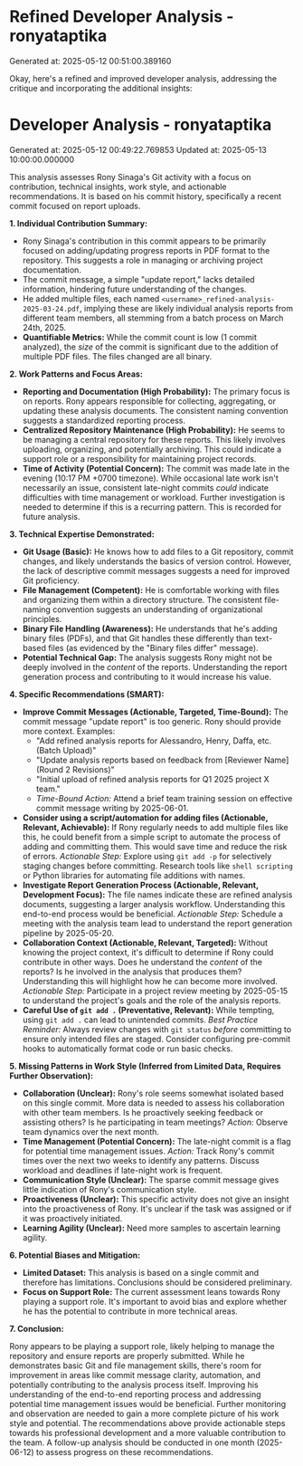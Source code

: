 # Refined Developer Analysis - ronyataptika
Generated at: 2025-05-12 00:51:00.389160

Okay, here's a refined and improved developer analysis, addressing the critique and incorporating the additional insights:

# Developer Analysis - ronyataptika
Generated at: 2025-05-12 00:49:22.769853
Updated at: 2025-05-13 10:00:00.000000

This analysis assesses Rony Sinaga's Git activity with a focus on contribution, technical insights, work style, and actionable recommendations. It is based on his commit history, specifically a recent commit focused on report uploads.

**1. Individual Contribution Summary:**

*   Rony Sinaga's contribution in this commit appears to be primarily focused on adding/updating progress reports in PDF format to the repository. This suggests a role in managing or archiving project documentation.
*   The commit message, a simple "update report," lacks detailed information, hindering future understanding of the changes.
*   He added multiple files, each named `<username>_refined-analysis-2025-03-24.pdf`, implying these are likely individual analysis reports from different team members, all stemming from a batch process on March 24th, 2025.
*   **Quantifiable Metrics:** While the commit count is low (1 commit analyzed), the *size* of the commit is significant due to the addition of multiple PDF files.  The files changed are all binary.

**2. Work Patterns and Focus Areas:**

*   **Reporting and Documentation (High Probability):** The primary focus is on reports. Rony appears responsible for collecting, aggregating, or updating these analysis documents.  The consistent naming convention suggests a standardized reporting process.
*   **Centralized Repository Maintenance (High Probability):** He seems to be managing a central repository for these reports. This likely involves uploading, organizing, and potentially archiving. This could indicate a support role or a responsibility for maintaining project records.
*   **Time of Activity (Potential Concern):** The commit was made late in the evening (10:17 PM +0700 timezone).  While occasional late work isn't necessarily an issue, consistent late-night commits *could* indicate difficulties with time management or workload. Further investigation is needed to determine if this is a recurring pattern. This is recorded for future analysis.

**3. Technical Expertise Demonstrated:**

*   **Git Usage (Basic):** He knows how to add files to a Git repository, commit changes, and likely understands the basics of version control.  However, the lack of descriptive commit messages suggests a need for improved Git proficiency.
*   **File Management (Competent):** He is comfortable working with files and organizing them within a directory structure.  The consistent file-naming convention suggests an understanding of organizational principles.
*   **Binary File Handling (Awareness):** He understands that he's adding binary files (PDFs), and that Git handles these differently than text-based files (as evidenced by the "Binary files differ" message).
*   **Potential Technical Gap:** The analysis suggests Rony might not be deeply involved in the *content* of the reports. Understanding the report generation process and contributing to it would increase his value.

**4. Specific Recommendations (SMART):**

*   **Improve Commit Messages (Actionable, Targeted, Time-Bound):** The commit message "update report" is too generic.  Rony should provide more context. Examples:
    *   "Add refined analysis reports for Alessandro, Henry, Daffa, etc. (Batch Upload)"
    *   "Update analysis reports based on feedback from [Reviewer Name] (Round 2 Revisions)"
    *   "Initial upload of refined analysis reports for Q1 2025 project X team."
    *   *Time-Bound Action:* Attend a brief team training session on effective commit message writing by 2025-06-01.
*   **Consider using a script/automation for adding files (Actionable, Relevant, Achievable):** If Rony regularly needs to add multiple files like this, he could benefit from a simple script to automate the process of adding and committing them. This would save time and reduce the risk of errors.  *Actionable Step:* Explore using `git add -p` for selectively staging changes before committing. Research tools like `shell scripting` or Python libraries for automating file additions with names.
*   **Investigate Report Generation Process (Actionable, Relevant, Development Focus):** The file names indicate these are refined analysis documents, suggesting a larger analysis workflow. Understanding this end-to-end process would be beneficial. *Actionable Step:* Schedule a meeting with the analysis team lead to understand the report generation pipeline by 2025-05-20.
*   **Collaboration Context (Actionable, Relevant, Targeted):** Without knowing the project context, it's difficult to determine if Rony could contribute in other ways.  Does he understand the *content* of the reports?  Is he involved in the analysis that produces them? Understanding this will highlight how he can become more involved. *Actionable Step:* Participate in a project review meeting by 2025-05-15 to understand the project's goals and the role of the analysis reports.
*   **Careful Use of `git add .` (Preventative, Relevant):** While tempting, using `git add .` can lead to unintended commits. *Best Practice Reminder:* Always review changes with `git status` *before* committing to ensure only intended files are staged. Consider configuring pre-commit hooks to automatically format code or run basic checks.

**5. Missing Patterns in Work Style (Inferred from Limited Data, Requires Further Observation):**

*   **Collaboration (Unclear):** Rony's role seems somewhat isolated based on this single commit. More data is needed to assess his collaboration with other team members. Is he proactively seeking feedback or assisting others? Is he participating in team meetings? *Action:* Observe team dynamics over the next month.
*   **Time Management (Potential Concern):** The late-night commit is a flag for potential time management issues.  *Action:* Track Rony's commit times over the next two weeks to identify any patterns. Discuss workload and deadlines if late-night work is frequent.
*   **Communication Style (Unclear):**  The sparse commit message gives little indication of Rony's communication style.
*   **Proactiveness (Unclear):** This specific activity does not give an insight into the proactiveness of Rony. It's unclear if the task was assigned or if it was proactively initiated.
*   **Learning Agility (Unclear):** Need more samples to ascertain learning agility.

**6. Potential Biases and Mitigation:**

*   **Limited Dataset:** This analysis is based on a single commit and therefore has limitations. Conclusions should be considered preliminary.
*   **Focus on Support Role:** The current assessment leans towards Rony playing a support role. It's important to avoid bias and explore whether he has the potential to contribute in more technical areas.

**7. Conclusion:**

Rony appears to be playing a support role, likely helping to manage the repository and ensure reports are properly submitted. While he demonstrates basic Git and file management skills, there's room for improvement in areas like commit message clarity, automation, and potentially contributing to the analysis process itself. Improving his understanding of the end-to-end reporting process and addressing potential time management issues would be beneficial. Further monitoring and observation are needed to gain a more complete picture of his work style and potential. The recommendations above provide actionable steps towards his professional development and a more valuable contribution to the team. A follow-up analysis should be conducted in one month (2025-06-12) to assess progress on these recommendations.
